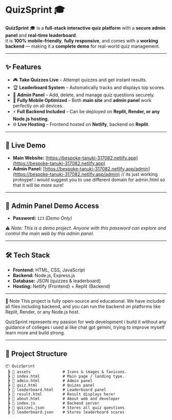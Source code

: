 # QuizSprint 🎓

**QuizSprint** 🎓 is a **full-stack interactive quiz platform** with a **secure admin panel** and **real-time leaderboard**.  
It is **100% mobile-friendly**, **fully responsive**, and comes with a **working backend** — making it a **complete demo** for real-world quiz management.  

---

## ✨ Features  

- 🎮 **Take Quizzes Live** – Attempt quizzes and get instant results.  
- 🏆 **Leaderboard System** – Automatically tracks and displays top scores.  
- 🔐 **Admin Panel** – Add, delete, and manage quiz questions securely.  
- 📱 **Fully Mobile Optimized** – Both **main site** and **admin panel** work perfectly on all devices.  
- ⚡ **Full Backend Included** – Can be deployed on **Replit, Render, or any Node.js hosting**.  
- 🌐 **Live Hosting** – Frontend hosted on **Netlify**, backend on **Replit**.  

---

## 🚀 Live Demo  

- **Main Website:** [https://bespoke-tanuki-317082.netlify.app](https://bespoke-tanuki-317082.netlify.app)  
- **Admin Panel:** [https://bespoke-tanuki-317082.netlify.app/admin](https://bespoke-tanuki-317082.netlify.app/admin) // its just working protoype! i would suggest you to use different domain for admin.html so that it will be more sure!

---

## 🔑 Admin Panel Demo Access  

- **Password:** `123` *(Demo Only)*  

⚠️ *Note: This is a demo project. Anyone with this password can explore and control the main web by this admin panel.*  

---

## 🛠 Tech Stack  

- **Frontend:** HTML, CSS, JavaScript  
- **Backend:** Node.js, Express.js  
- **Database:** JSON (quizzes & leaderboard)  
- **Hosting:** Netlify (Frontend) + Replit (Backend)  

---

📌 Note
This project is fully open-source and educational.
We have included all files including backend, and you can run the backend on platforms like Replit, Render, or any Node.js host.

QuizSprint represents my passion for web development i build it without any guidance of colleges i used ai like chat gpt gemini, trying to improve myself learn more and build strong.

---

## 📂 Project Structure  

```plaintext
📦 QuizSprint
 ┣ 📂 assets              # Icons & images & favicons.
 ┣ 📜 index.html          # Main page / landing type.
 ┣ 📜 admin.html          # Admin panel
 ┣ 📜 quiz.html           # Quizes panel
 ┣ 📜 leaderboard.html    # Leaderboard panel
 ┣ 📜 result.html         # Result displays here!
 ┣ 📜 about.html          # About web and developer
 ┣ 📜 index.js            # Backend server
 ┣ 📜 quizzes.json        # Stores all quiz questions
 ┣ 📜 leaderboard.json    # Stores leaderboard scores



